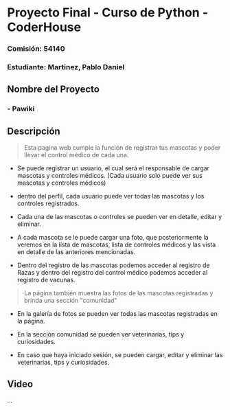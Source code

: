# Proyecto Final - Curso de Python - CoderHouse
### Comisión: 54140
### Estudiante: Martinez, Pablo Daniel

## Nombre del Proyecto 
### - Pawiki

## Descripción
> Esta pagina web cumple la función de registrar tus mascotas y poder llevar el control médico de cada una.

- Se puede registrar un usuario, el cual será el responsable de cargar mascotas y controles médicos. (Cada usuario solo puede ver sus mascotas y controles médicos)

- dentro del perfil, cada usuario puede ver todas las mascotas y los controles registrados.

- Cada una de las mascotas o controles se pueden ver en detalle, editar y eliminar.

- A cada mascota se le puede cargar una foto, que posteriormente la veremos en la lista de mascotas, lista de controles médicos y las vista en detalle de las anteriores mencionadas.

- Dentro del registro de las mascotas podemos acceder al registro de Razas y dentro del registro del control médico podemos acceder al registro de vacunas.

> La página también muestra las fotos de las mascotas registradas y brinda una sección "comunidad"

- En la galería de fotos se pueden ver todas las mascotas registradas en la página.

- En la sección comunidad se pueden ver veterinarias, tips y curiosidades.

- En caso que haya iniciado sesión, se pueden cargar, editar y eliminar las veterinarias, tips y curiosidades.

## Video
...
